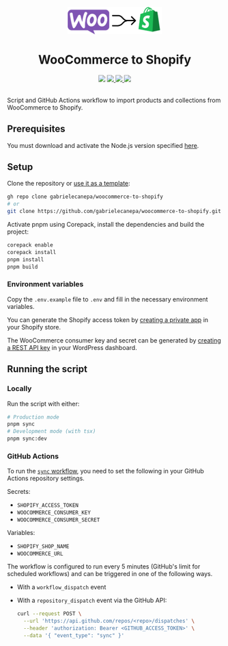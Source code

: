 <div align="center">
  <picture>
    <source media="(prefers-color-scheme: light)" srcset=".github/static/logo.png" width="220">
    <source media="(prefers-color-scheme: dark)" srcset=".github/static/logo-light.png" width="220">
    <img src=".github/static/logo.png" width="220">
  </picture>
  <h1>WooCommerce to Shopify</h1>
  <img src="https://img.shields.io/github/package-json/v/gabrielecanepa/woocommerce-to-shopify?style=flat&logo=woo&logoColor=white&labelColor=%23272d33&color=%237f54b2">
  <a href="https://github.com/gabrielecanepa/woocommerce-to-shopify/actions/workflows/sync.yml">
    <img src="https://github.com/gabrielecanepa/woocommerce-to-shopify/actions/workflows/sync.yml/badge.svg" />
  </a>
  <a href="https://github.com/gabrielecanepa/woocommerce-to-shopify/actions/workflows/code-quality.yml">
    <img src="https://github.com/gabrielecanepa/woocommerce-to-shopify/actions/workflows/code-quality.yml/badge.svg" />
  </a>
  <a href="https://github.com/gabrielecanepa/woocommerce-to-shopify/actions/workflows/github-code-scanning/codeql">
    <img src="https://github.com/gabrielecanepa/woocommerce-to-shopify/actions/workflows/github-code-scanning/codeql/badge.svg" />
  </a>
</div>
<br>

Script and GitHub Actions workflow to import products and collections from WooCommerce to Shopify.

## Prerequisites

You must download and activate the Node.js version specified [here](.node-version).

## Setup

Clone the repository or [use it as a template](https://github.com/new?template_name=woocommerce-to-shopify&template_owner=gabrielecanepa):

```sh
gh repo clone gabrielecanepa/woocommerce-to-shopify
# or
git clone https://github.com/gabrielecanepa/woocommerce-to-shopify.git
```

Activate pnpm using Corepack, install the dependencies and build the project:

```sh
corepack enable
corepack install
pnpm install
pnpm build
```

### Environment variables

Copy the `.env.example` file to `.env` and fill in the necessary environment variables.

You can generate the Shopify access token by [creating a private app](https://shopify.dev/tutorials/authenticate-a-private-app-with-shopify-admin#generate-credentials-from-the-shopify-admin) in your Shopify store.

The WooCommerce consumer key and secret can be generated by [creating a REST API key](https://docs.woocommerce.com/document/woocommerce-rest-api/) in your WordPress dashboard.

## Running the script

### Locally

Run the script with either:

```sh
# Production mode
pnpm sync
# Development mode (with tsx)
pnpm sync:dev
```

### GitHub Actions

To run the [`sync` workflow](.github/workflows/sync.yml), you need to set the following in your GitHub Actions repository settings.

Secrets:

- `SHOPIFY_ACCESS_TOKEN`
- `WOOCOMMERCE_CONSUMER_KEY`
- `WOOCOMMERCE_CONSUMER_SECRET`

Variables:

- `SHOPIFY_SHOP_NAME`
- `WOOCOMMERCE_URL`

The workflow is configured to run every 5 minutes (GitHub's limit for scheduled workflows) and can be triggered in one of the following ways.

- With a `workflow_dispatch` event
- With a `repository_dispatch` event via the GitHub API:

  ```sh
  curl --request POST \
    --url 'https://api.github.com/repos/<repo>/dispatches' \
    --header 'authorization: Bearer <GITHUB_ACCESS_TOKEN>' \
    --data '{ "event_type": "sync" }'
  ```
